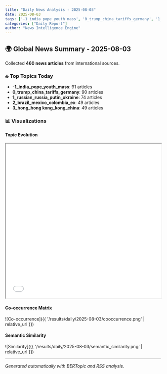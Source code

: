 ```yaml
---
title: "Daily News Analysis - 2025-08-03"
date: 2025-08-03
tags: ['-1_india_pope_youth_mass', '0_trump_china_tariffs_germany', '1_russian_russia_putin_ukraine']
categories: ["Daily Report"]
author: "News Intelligence Engine"
---
```


## 🌍 Global News Summary - 2025-08-03

Collected **460 news articles** from international sources.

### 🔝 Top Topics Today
- **-1_india_pope_youth_mass**: 91 articles
- **0_trump_china_tariffs_germany**: 90 articles
- **1_russian_russia_putin_ukraine**: 74 articles
- **2_brazil_mexico_colombia_ex**: 49 articles
- **3_hong_hong kong_kong_china**: 49 articles


### 📊 Visualizations

#### Topic Evolution
<iframe src="/results/daily/2025-08-03/topic_evolution.html" width="100%" height="500"></iframe>

#### Co-occurrence Matrix
![Co-occurrence]({{ '/results/daily/2025-08-03/cooccurrence.png' | relative_url }})

#### Semantic Similarity
![Similarity]({{ '/results/daily/2025-08-03/semantic_similarity.png' | relative_url }})

---

*Generated automatically with BERTopic and RSS analysis.*
